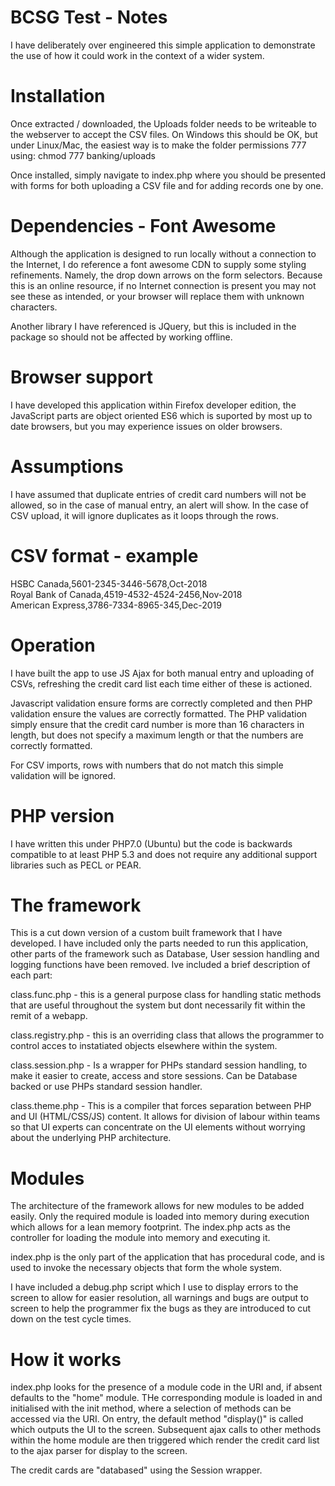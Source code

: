 BCSG Test - Notes
=================
I have deliberately over engineered this simple application to demonstrate the use of how
it could work in the context of a wider system.

Installation
============
Once extracted / downloaded, the Uploads folder needs to be writeable to the webserver to
accept the CSV files. On Windows this should be OK, but under Linux/Mac, the easiest way is to 
make the folder permissions 777 using: chmod 777 banking/uploads

Once installed, simply navigate to index.php where you should be presented with forms for both 
uploading a CSV file and for adding records one by one.

Dependencies - Font Awesome
===========================
Although the application is designed to run locally without a connection to the Internet,
I do reference a font awesome CDN to supply some styling refinements. Namely, the drop down arrows
on the form selectors. Because this is an online resource, if no Internet connection is present
you may not see these as intended, or your browser will replace them with unknown characters.

Another library I have referenced is JQuery, but this is included in the package so should not
be affected by working offline.

Browser support
===============
I have developed this application within Firefox developer edition, the JavaScript parts are
object oriented ES6 which is suported by most up to date browsers, but you may experience issues
on older browsers.

Assumptions
===========
I have assumed that duplicate entries of credit card numbers will not be allowed, so in the case
of manual entry, an alert will show. In the case of CSV upload, it will ignore duplicates as it 
loops through the rows.

CSV format - example
====================
HSBC Canada,5601-2345-3446-5678,Oct-2018<br />
Royal Bank of Canada,4519-4532-4524-2456,Nov-2018<br />
American Express,3786-7334-8965-345,Dec-2019<br />

Operation
=========
I have built the app to use JS Ajax for both manual entry and uploading of CSVs, refreshing the 
credit card list each time either of these is actioned.

Javascript validation ensure forms are correctly completed and then PHP validation ensure the values
are correctly formatted. The PHP validation simply ensure that the credit card number is more than
16 characters in length, but does not specify a maximum length or that the numbers are correctly
formatted.

For CSV imports, rows with numbers that do not match this simple validation will be ignored.

PHP version
===========
I have written this under PHP7.0 (Ubuntu) but the code is backwards compatible to at least PHP 5.3
and does not require any additional support libraries such as PECL or PEAR.

The framework
=============
This is a cut down version of a custom built framework that I have developed. I have included only
the parts needed to run this application, other parts of the framework such as Database, User
session handling and logging functions have been removed. Ive included a brief description of each part:

class.func.php - this is a general purpose class for handling static methods that are useful throughout
the system but dont necessarily fit within the remit of a webapp.

class.registry.php - this is an overriding class that allows the programmer to control acces to
instatiated objects elsewhere within the system.

class.session.php - Is a wrapper for PHPs standard session handling, to make it easier to create,
access and store sessions. Can be Database backed or use PHPs standard session handler.

class.theme.php - This is a compiler that forces separation between PHP and UI (HTML/CSS/JS) content.
It allows for division of labour within teams so that UI experts can concentrate on the UI elements
without worrying about the underlying PHP architecture.

Modules
=======
The architecture of the framework allows for new modules to be added easily. Only the required module
is loaded into memory during execution which allows for a lean memory footprint. The index.php
acts as the controller for loading the module into memory and executing it.

index.php is the only part of the application that has procedural code, and is used to invoke the 
necessary objects that form the whole system.

I have included a debug.php script which I use to display errors to the screen to allow for easier
resolution, all warnings and bugs are output to screen to help the programmer fix the bugs as they
are introduced to cut down on the test cycle times.

How it works
============
index.php looks for the presence of a module code in the URI and, if absent defaults to the "home" module.
THe corresponding module is loaded in and initialised with the init method, where a selection of methods can be
accessed via the URI. On entry, the default method "display()" is called which outputs the UI
to the screen. Subsequent ajax calls to other methods within the home module are then triggered
which render the credit card list to the ajax parser for display to the screen.

The credit cards are "databased" using the Session wrapper.